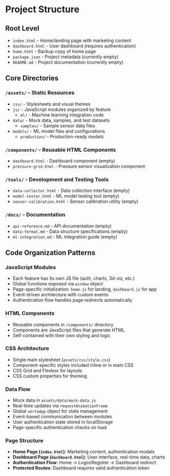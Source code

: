 # Project Structure

## Root Level
- `index.html` - Home/landing page with marketing content
- `dashboard.html` - User dashboard (requires authentication)
- `home.html` - Backup copy of home page
- `package.json` - Project metadata (currently empty)
- `README.md` - Project documentation (currently empty)

## Core Directories

### `/assets/` - Static Resources
- `css/` - Stylesheets and visual themes
- `js/` - JavaScript modules organized by feature
  - `ml/` - Machine learning integration code
- `data/` - Mock data, samples, and test datasets
  - `samples/` - Sample sensor data files
- `models/` - ML model files and configurations
  - `production/` - Production-ready models

### `/components/` - Reusable HTML Components
- `dashboard.html` - Dashboard component (empty)
- `pressure-grid.html` - Pressure sensor visualization component

### `/tools/` - Development and Testing Tools
- `data-collector.html` - Data collection interface (empty)
- `model-tester.html` - ML model testing tool (empty)
- `sensor-calibration.html` - Sensor calibration utility (empty)

### `/docs/` - Documentation
- `api-reference.md` - API documentation (empty)
- `data-format.md` - Data structure specifications (empty)
- `ml-integration.md` - ML integration guide (empty)

## Code Organization Patterns

### JavaScript Modules
- Each feature has its own JS file (auth, charts, 3d-viz, etc.)
- Global functions exposed via `window` object
- Page-specific initialization: `home.js` for landing, `dashboard.js` for app
- Event-driven architecture with custom events
- Authentication flow handles page redirects automatically

### HTML Components
- Reusable components in `/components/` directory
- Components are JavaScript files that generate HTML
- Self-contained with their own styling and logic

### CSS Architecture
- Single main stylesheet (`assets/css/style.css`)
- Component-specific styles included inline or in main CSS
- CSS Grid and Flexbox for layouts
- CSS custom properties for theming

### Data Flow
- Mock data in `assets/data/mock-data.js`
- Real-time updates via `requestAnimationFrame`
- Global `vertaApp` object for state management
- Event-based communication between modules
- User authentication state stored in localStorage
- Page-specific authentication checks on load

### Page Structure
- **Home Page (`index.html`)**: Marketing content, authentication modals
- **Dashboard Page (`dashboard.html`)**: User interface, real-time data, charts
- **Authentication Flow**: Home → Login/Register → Dashboard redirect
- **Protected Routes**: Dashboard requires valid authentication token
